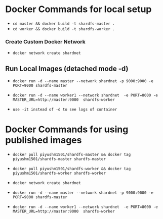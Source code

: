 # Docker Commands for local setup

- `cd master && docker build -t shardfs-master . `
- `cd worker && docker build -t shardfs-worker . `

### Create Custom Docker Network

- `docker network create shardnet`

## Run Local Images (detached mode -d)

- `docker run -d --name master --network shardnet -p 9000:9000 -e PORT=9000 shardfs-master`

- `docker run -d --name worker1 --network shardnet  -e PORT=8000 -e MASTER_URL=http://master:9000  shardfs-worker`

- `use -it instead of -d to see logs of container`

# Docker Commands for using published images

- `docker pull piyushm1501/shardfs-master && docker tag piyushm1501/shardfs-master shardfs-master`

- `docker pull piyushm1501/shardfs-worker && docker tag piyushm1501/shardfs-worker shardfs-worker`

- `docker network create shardnet`

- `docker run -d --name master --network shardnet -p 9000:9000 -e PORT=9000 shardfs-master`

- `docker run -d --name worker1 --network shardnet  -e PORT=8000 -e MASTER_URL=http://master:9000  shardfs-worker`


